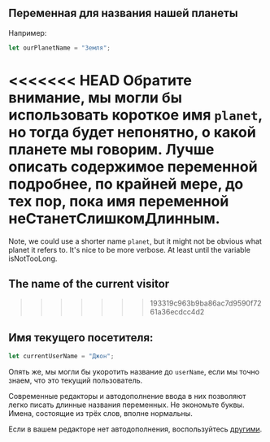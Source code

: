 ## Переменная для названия нашей планеты

Например:

```js
let ourPlanetName = "Земля";
```

<<<<<<< HEAD
Обратите внимание, мы могли бы использовать короткое имя `planet`, но тогда будет непонятно, о какой планете мы говорим. Лучше описать содержимое переменной подробнее, по крайней мере, до тех пор, пока имя переменной неСтанетСлишкомДлинным.
=======
Note, we could use a shorter name `planet`, but it might not be obvious what planet it refers to. It's nice to be more verbose. At least until the variable isNotTooLong.

## The name of the current visitor
>>>>>>> 193319c963b9ba86ac7d9590f7261a36ecdcc4d2

## Имя текущего посетителя:
```js
let currentUserName = "Джон";
```

Опять же, мы могли бы укоротить название до `userName`, если мы точно знаем, что это текущий пользователь.

Современные редакторы и автодополнение ввода в них позволяют легко писать длинные названия переменных. Не экономьте буквы. Имена, состоящие из трёх слов, вполне нормальны.

Если в вашем редакторе нет автодополнения, воспользуйтесь [другими](/code-editors).
